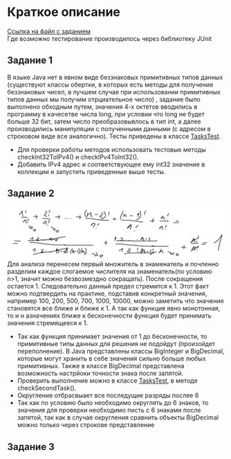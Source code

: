 # Краткое описание

[Ссылка на файл с заданием](src/main/resources/tasks.txt)\
Где возможно тестирование производилось через библиотеку JUnit

## Задание 1

В языке Java нет в явном виде беззнаковых примитивных типов данных
(существуют классы обертки, в которых есть методы для получения беззнаковых чисел, в лучшем случае при использовании примитивных типов данных мы получим отрциательное число)
, задание было выполнено обходным путем,
значения 4-х октетов вводились в программу в качесетве числа long, при условии что long не будет больше 32 бит,
затем число преобразовывлось в тип int, а далее производились манипуляции с полученными данными (с адресом в строковом виде все аналогично). Тесты приведены в классе [TasksTest](src/test/java/TasksTest.java).
- Для проверки работы методов использовать тестовые методы checkInt32ToIPv4() и checkIPv4ToInt32().
- Добавить IPv4 адрес и соответствующее ему int32 значение в коллекции и запустить приведенные выше тесты.

## Задание 2

![Image alt](src/main/resources/Task2.jpg)
Для анализа перенесем первый множитель в знаменатель и почленно разделим каждое слогаемое числителя на знаменатель(по условию n>1, значит можно безвозмездно сокращать).
После сокращения остается 1. Следовательно данный предел стремится к 1. Этот факт можно подтвердить на практике, подставив конкретный значения, например 100, 200, 500, 700, 1000, 10000, можно заметить что значения становятся все ближе и ближе к 1. А так как функция явно монотонная, то и н азначениях ближе к бесконечности функция будет принимать значения стремящееся к 1.
* Так как функция принимает значения от 1 до бесконечности, то примитивные типы данных для решения не подойдут (произойдет переполнение). В Java представлены классы BigInteger и BigDecimal, которые могут хранить в себе значения сильно больше любых примитивных. Также в классе BigDecimal представлена возможность настрйоки точности знака после запятой. 
* Проверить выполнение можно в классе [TasksTest](src/test/java/TasksTest.java), в методе checkSecondTask().
* Округление отбрасвыает все последущие разряды послее 6
* Так как по условию было необходимо округлять до 6 знаков, то значения для проверки необходимо писть с 6 знаками после запятой, так как в случае округления сравнить объекты BigDecimal можно только через строкове представление
## Задание 3
